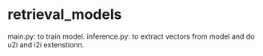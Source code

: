# retrieval_models

main.py: to train model.
inference.py: to extract vectors from model and do u2i and i2i extenstionn.
